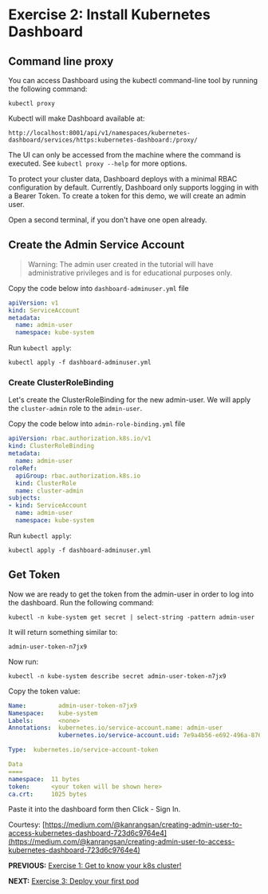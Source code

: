 # Exercise 2: Install Kubernetes Dashboard

## Command line proxy
You can access Dashboard using the kubectl command-line tool by running the following command:
```
kubectl proxy
```
Kubectl will make Dashboard available at:
```
http://localhost:8001/api/v1/namespaces/kubernetes-dashboard/services/https:kubernetes-dashboard:/proxy/
```

The UI can only be accessed from the machine where the command is executed. See `kubectl proxy --help` for more options.

To protect your cluster data, Dashboard deploys with a minimal RBAC configuration by default. Currently, Dashboard only supports logging in with a Bearer Token. To create a token for this demo, we will create an admin user.

Open a second terminal, if you don't have one open already.

## Create the Admin Service Account

>Warning: The admin user created in the tutorial will have administrative privileges and is for educational purposes only.

Copy the code below into `dashboard-adminuser.yml` file

```yaml
apiVersion: v1
kind: ServiceAccount
metadata:
  name: admin-user
  namespace: kube-system
```

Run `kubectl apply`:

```
kubectl apply -f dashboard-adminuser.yml
```

### Create ClusterRoleBinding
Let's create the ClusterRoleBinding for the new admin-user. We will apply the `cluster-admin` role to the `admin-user`.

Copy the code below into `admin-role-binding.yml` file

```yaml
apiVersion: rbac.authorization.k8s.io/v1
kind: ClusterRoleBinding
metadata:
  name: admin-user
roleRef:
  apiGroup: rbac.authorization.k8s.io
  kind: ClusterRole
  name: cluster-admin
subjects:
- kind: ServiceAccount
  name: admin-user
  namespace: kube-system
```  

Run `kubectl apply`:

```
kubectl apply -f dashboard-adminuser.yml
```

## Get Token

Now we are ready to get the token from the admin-user in order to log into the dashboard. Run the following command:

```
kubectl -n kube-system get secret | select-string -pattern admin-user
```

It will return something similar to:

```
admin-user-token-n7jx9
```

Now run:

```
kubectl -n kube-system describe secret admin-user-token-n7jx9
```

Copy the token value:

```yaml
Name:         admin-user-token-n7jx9
Namespace:    kube-system
Labels:       <none>
Annotations:  kubernetes.io/service-account.name: admin-user
              kubernetes.io/service-account.uid: 7e9a4b56-e692-496a-8767-965076a282a4

Type:  kubernetes.io/service-account-token

Data
====
namespace:  11 bytes
token:      <your token will be shown here>
ca.crt:     1025 bytes
```

Paste it into the dashboard form then Click - Sign In.



Courtesy: [https://medium.com/@kanrangsan/creating-admin-user-to-access-kubernetes-dashboard-723d6c9764e4](https://medium.com/@kanrangsan/creating-admin-user-to-access-kubernetes-dashboard-723d6c9764e4)


**PREVIOUS:** [Exercise 1: Get to know your k8s cluster!](get_to_know_cluster.md)

**NEXT:** [Exercise 3: Deploy your first pod](deploy_first_pod.md)
